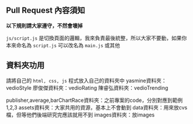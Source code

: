 
## Pull Request 內容須知
**以下規則請大家遵守，不然會壞掉**  

`js/script.js` 是切換頁面的邏輯，我來負責最後統整，所以大家不要動，如果你本來命名為 `script.js` 可以改名為 `main.js` 或其他


## 資料夾功用

請將自己的 `html, css, js` 程式放入自己的資料夾中
yasmine資料夾：vedioStyle
廖俊傑資料夾：vedioRating
陳睿弘資料夾：vedioTrending

publisher,average,barChartRace資料夾：之前專案的code，分別對應到範例1,2,3
assets資料夾：大家共用的資源，基本上不會動到
data資料夾：用來放cvs檔，但等他們後端研究完應該就用不到 
images資料夾：放images




